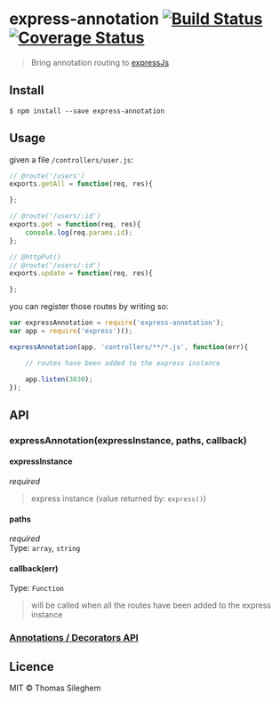# express-annotation [![Build Status](https://travis-ci.org/mastilver/express-annotation.svg?branch=master)](https://travis-ci.org/mastilver/express-annotation) [![Coverage Status](https://coveralls.io/repos/mastilver/express-annotation/badge.svg?branch=master)](https://coveralls.io/r/mastilver/express-annotation?branch=master)


> Bring annotation routing to [expressJs](https://github.com/strongloop/express)


## Install

`$ npm install --save express-annotation`

## Usage

given a file `/controllers/user.js`:

```js
// @route('/users')
exports.getAll = function(req, res){

};

// @route('/users/:id')
exports.get = function(req, res){
    console.log(req.params.id);
};

// @httpPut()
// @route('/users/:id')
exports.update = function(req, res){

};
```

you can register those routes by writing so:

```js
var expressAnnotation = require('express-annotation');
var app = require('express')();

expressAnnotation(app, 'controllers/**/*.js', function(err){

    // routes have been added to the express instance

    app.listen(3030);
});
```

## API

### expressAnnotation(expressInstance, paths, callback)

#### expressInstance

*required*  
> express instance (value returned by: `express()`)

#### paths

*required*  
Type: `array`, `string`

#### callback(err)

Type: `Function`  
> will be called when all the routes have been added to the express instance


### [Annotations / Decorators API](https://github.com/mastilver/node-annotation-router#annotations-api)


## Licence

MIT © Thomas Sileghem
